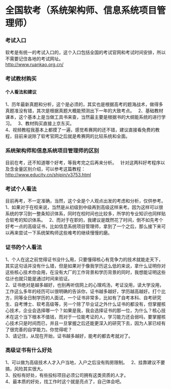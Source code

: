 # 全国软考（系统架构师、信息系统项目管理师）
### 考试入口
软考是有统一的考试入口的，这个入口包括全国的考试官网和考试时间安排，所以不需要记住各地的考试网址。  
http://www.ruankao.org.cn/  
### 考试教材购买
#### 个人看法和建议  
1、历年最新真题和分析，这个是必须的，其实也是根据高考的题海战术，做得多真题准没有错，其次是根据真题大概能预测出下一年的大致考点。  
2、基础教材课本，这个基本上是当做工具书来查，当然最主要是根据书的大纲能系统的进行学习。  
3、教材购买直接上京东买。  
4、视频教程我基本上都摸了一遍，感觉希赛网的还不错，建议直接看免费的教程，目前来说除了软考官网之后就是希赛网的比较系统和全面。
### 系统架构师和信息系统项目管理师的区别
目前在考，还不知道哪个好考，等我考完之后再来分析。  
针对这两科好考程序以及含金量区别介绍，可以参考这篇教程：http://www.educity.cn/shipin/v3753.html  
### 考试个人看法
目前再考，不一定准确，当然，这个全是个人观点出发的考虑和分析，仅供参考。  
1、如果对于在校来说，当然是从初级到中级再到高级这样来考。因为这样可以很系统的学习到一整条知识体系，同时在校时间也比较多，所学的专业知识也同样贴合软考的知识体系。  
2、而对于在职的，我建议是既然花了时间，倒不如先考个好考一点的高级证书，比如信息系统项目管理师，拿到了一个之后，那么接下来可以再来尝试一下系统架构师这些难考的继续慢慢的磨。  
### 证书的个人看法
1、个人在这之前觉得证书没什么用，只要懂得核心有竞争力的技术就能走天下，其实这句话并没有什么错，但是如果对于像我学历这么低的来说，拿什么证明你对这些核心技术你会用，在没有大厂的工作背景和学历背景的同时，我想能证明这些估计也就只能是通过时间来验证。  
2、证书绝对是越多越好，也别再听信网上的心理鸡汤，考证没用，读大学没用，工作这么多年的经历可以很明确的告诉你，证书越多越好，学历越高越好。打个比方，同等全日制学历的人面试，一个证书非常多，比如有了自考本科、自考研究生、自考博士、软考高级等，另一个除了毕业证之外什么证书的都没有，但掌握核心技术，企业会选择哪一个？如果是我，我会选择证书的那一位，为什么？核心技术在这个当下根本不值钱，而对于一位能考证的人，学习能力还会弱吗，要掌握核心技术只是时间而已，并且一旦掌握之后还能更深入的研究下去，因为人家已经有了很完善的自学能力。你觉得呢？  
3、请记住，从现在开始，证书越多越好，能考的都去考就对了。  
### 高级证书有什么好处
1、可以做为高级技术人才入户当地，入户之后没有购房限制。  
2、挂靠建议不要搞，风险其实很大。  
3、投标有好处，有些投标项目必须公司拥有这类资质的人才。  
4、最本质的好处，找工作时这个就是亮点了，自己体会吧。
